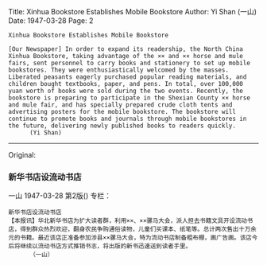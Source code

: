 Title: Xinhua Bookstore Establishes Mobile Bookstore
Author: Yi Shan (一山)
Date: 1947-03-28
Page: 2

    Xinhua Bookstore Establishes Mobile Bookstore

    [Our Newspaper] In order to expand its readership, the North China Xinhua Bookstore, taking advantage of the ×× and ×× horse and mule fairs, sent personnel to carry books and stationery to set up mobile bookstores. They were enthusiastically welcomed by the masses. Liberated peasants eagerly purchased popular reading materials, and children bought textbooks, paper, and pens. In total, over 100,000 yuan worth of books were sold during the two events. Recently, the bookstore is preparing to participate in the Shexian County ×× horse and mule fair, and has specially prepared crude cloth tents and advertising posters for the mobile bookstore. The bookstore will continue to promote books and journals through mobile bookstores in the future, delivering newly published books to readers quickly.
          (Yi Shan)



<hr /> 

Original: 


### 新华书店设流动书店
一山
1947-03-28
第2版()
专栏：

    新华书店设流动书店
    【本报讯】华北新华书店为扩大读者群，利用××、××骡马大会，派人担去书籍文具开设流动书店，得到群众热烈欢迎，翻身农民争购通俗读物，儿童们买课本、纸笔等。总计两次售出十万余元的书籍。最近该店正准备参加涉县××骡马大会，特为流动书店制备粗布棚，画广告画。该店今后将继续以流动书店方式推销书志，将出版的新书迅速送到读者手里。
          （一山）
